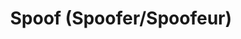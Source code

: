 ---
layout: term
title: 'Spoof (Spoofer/Spoofeur)'
name: spoof
description: "tricheur, qui trafique les coordonnées de son GPS pour éviter de se déplacer physiquement : c'est interdit !!"
---